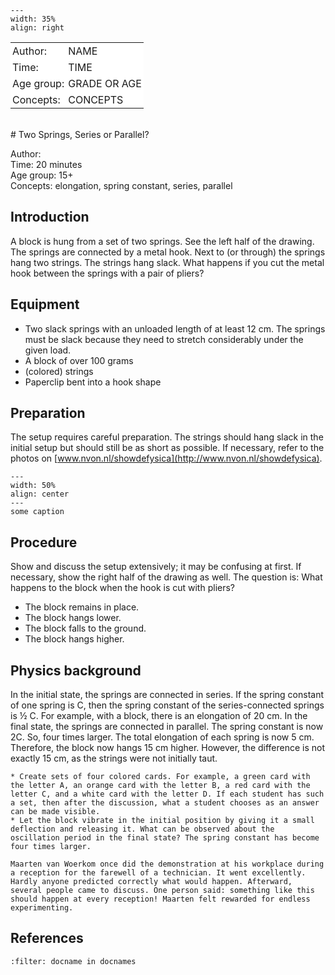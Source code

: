 

<div style="clear: both;">

```{figure} ../../figures/ready.png
---
width: 35%
align: right
```

</div>

<table style="width: 100%; border-collapse: collapse; border: none;">
    <tr style="background-color: white;"> 
        <td style="text-align: left; padding: 3px; border: none;">Author:</td>
        <td style="text-align: left; padding: 3px; border: none;">NAME</td>
    </tr>
    <tr style="background-color: white;">
        <td style="text-align: left; padding: 3px; border: none;">Time:</td>
        <td style="text-align: left; padding: 3px; border: none;">TIME</td>
    </tr>
    <tr style="background-color: white;">
        <td style="text-align: left; padding: 3px; border: none;">Age group:</td>
        <td style="text-align: left; padding: 3px; border: none;">GRADE OR AGE</td>
    </tr>
    <tr style="background-color: white;">
        <td style="text-align: left; padding: 3px; border: none;">Concepts:</td>
        <td style="text-align: left; padding: 3px; border: none;">CONCEPTS</td>
    </tr>
</table><br>
# Two Springs, Series or Parallel?

Author:     \
Time:	  	20 minutes\
Age group:	15+\
Concepts:	elongation, spring constant, series, parallel

## Introduction
A block is hung from a set of two springs. See the left half of the drawing.
The springs are connected by a metal hook. Next to (or through) the springs hang two strings. The strings hang slack.
What happens if you cut the metal hook between the springs with a pair of pliers?

## Equipment
* Two slack springs with an unloaded length of at least 12 cm. The springs must be slack because they need to stretch considerably under the given load. 
* A block of over 100 grams
* (colored) strings
* Paperclip bent into a hook shape

## Preparation
The setup requires careful preparation. The strings should hang slack in the initial setup but should still be as short as possible. If necessary, refer to the photos on [www.nvon.nl/showdefysica](http://www.nvon.nl/showdefysica).

```{figure} demo32_figure1.jpg
---
width: 50%
align: center
---
some caption
```

## Procedure
Show and discuss the setup extensively; it may be confusing at first. If necessary, show the right half of the drawing as well.
The question is: What happens to the block when the hook is cut with pliers?

*	The block remains in place.
*	The block hangs lower.
*	The block falls to the ground.
*	The block hangs higher.


## Physics background
In the initial state, the springs are connected in series. If the spring constant of one spring is C, then the spring constant of the series-connected springs is ½ C. For example, with a block, there is an elongation of 20 cm.
In the final state, the springs are connected in parallel. The spring constant is now 2C. So, four times larger. The total elongation of each spring is now 5 cm. Therefore, the block now hangs 15 cm higher.
However, the difference is not exactly 15 cm, as the strings were not initially taut.

```{tip}
* Create sets of four colored cards. For example, a green card with the letter A, an orange card with the letter B, a red card with the letter C, and a white card with the letter D. If each student has such a set, then after the discussion, what a student chooses as an answer can be made visible.
* Let the block vibrate in the initial position by giving it a small deflection and releasing it. What can be observed about the oscillation period in the final state? The spring constant has become four times larger.
```

```{tip}
Maarten van Woerkom once did the demonstration at his workplace during a reception for the farewell of a technician. It went excellently. Hardly anyone predicted correctly what would happen. Afterward, several people came to discuss. One person said: something like this should happen at every reception! Maarten felt rewarded for endless experimenting.
```
## References
```{bibliography}
:filter: docname in docnames
```